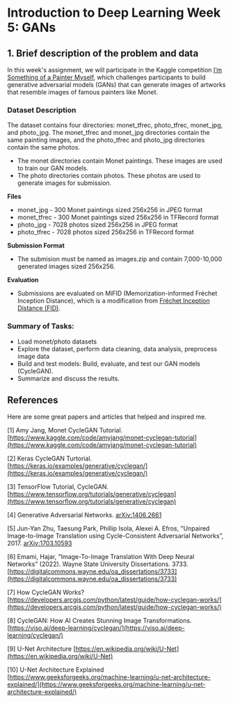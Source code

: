 # Introduction to Deep Learning Week 5: GANs

## 1. Brief description of the problem and data

In this week's assignment, we will participate in the Kaggle competition [I’m Something of a Painter Myself](https://www.kaggle.com/competitions/gan-getting-started), which challenges participants to build generative adversarial models (GANs) that can generate images of artworks that resemble images of famous painters like Monet.

### Dataset Description
The dataset contains four directories: monet_tfrec, photo_tfrec, monet_jpg, and photo_jpg. The monet_tfrec and monet_jpg directories contain the same painting images, and the photo_tfrec and photo_jpg directories contain the same photos.

- The monet directories contain Monet paintings. These images are used to train our GAN models.
- The photo directories contain photos. These photos are used to generate images for submission.

**Files**
- monet_jpg - 300 Monet paintings sized 256x256 in JPEG format
- monet_tfrec - 300 Monet paintings sized 256x256 in TFRecord format
- photo_jpg - 7028 photos sized 256x256 in JPEG format
- photo_tfrec - 7028 photos sized 256x256 in TFRecord format

**Submission Format**
- The submision must be named as images.zip and contain 7,000-10,000 generated images sized 256x256.

**Evaluation**
- Submissions are evaluated on MiFID (Memorization-informed Fréchet Inception Distance), which is a modification from [Fréchet Inception Distance (FID)](https://arxiv.org/abs/1706.08500).

### Summary of Tasks:
- Load monet/photo datasets
- Explore the dataset, perform data cleaning, data analysis, preprocess image data
- Build and test models: Build, evaluate, and test our GAN models (CycleGAN). 
- Summarize and discuss the results.

## References

Here are some great papers and articles that helped and inspired me.

[1] Amy Jang, Monet CycleGAN Tutorial. [https://www.kaggle.com/code/amyjang/monet-cyclegan-tutorial](https://www.kaggle.com/code/amyjang/monet-cyclegan-tutorial)

[2] Keras CycleGAN Turtorial. [https://keras.io/examples/generative/cyclegan/](https://keras.io/examples/generative/cyclegan/)

[3] TensorFlow Tutorial, CycleGAN. [https://www.tensorflow.org/tutorials/generative/cyclegan](https://www.tensorflow.org/tutorials/generative/cyclegan)

[4] Generative Adversarial Networks. [arXiv:1406.2661](https://arxiv.org/abs/1406.2661)

[5] Jun-Yan Zhu, Taesung Park, Phillip Isola, Alexei A. Efros, "Unpaired Image-to-Image Translation using Cycle-Consistent Adversarial Networks”, 2017. [arXiv:1703.10593](https://arxiv.org/abs/1703.10593)

[6] Emami, Hajar, "Image-To-Image Translation With Deep Neural Networks" (2022). Wayne State University Dissertations. 3733.
[https://digitalcommons.wayne.edu/oa_dissertations/3733](https://digitalcommons.wayne.edu/oa_dissertations/3733)

[7] How CycleGAN Works? [https://developers.arcgis.com/python/latest/guide/how-cyclegan-works/](https://developers.arcgis.com/python/latest/guide/how-cyclegan-works/)

[8] CycleGAN: How AI Creates Stunning Image Transformations. [https://viso.ai/deep-learning/cyclegan/](https://viso.ai/deep-learning/cyclegan/)

[9] U-Net Architecture [https://en.wikipedia.org/wiki/U-Net](https://en.wikipedia.org/wiki/U-Net)

[10] U-Net Architecture Explained [https://www.geeksforgeeks.org/machine-learning/u-net-architecture-explained/](https://www.geeksforgeeks.org/machine-learning/u-net-architecture-explained/)
